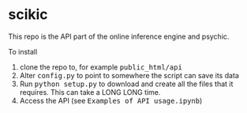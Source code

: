 # scikic

This repo is the API part of the online inference engine and psychic.

To install
<ol>
<li>clone the repo to, for example <tt>public_html/api</tt>
<li>Alter <tt>config.py</tt> to point to somewhere the script can save its data
<li>Run <tt>python setup.py</tt> to download and create all the files that it requires. This can take a LONG LONG time.
<li>Access the API (see <tt>Examples of API usage.ipynb</tt>)
</ol>
